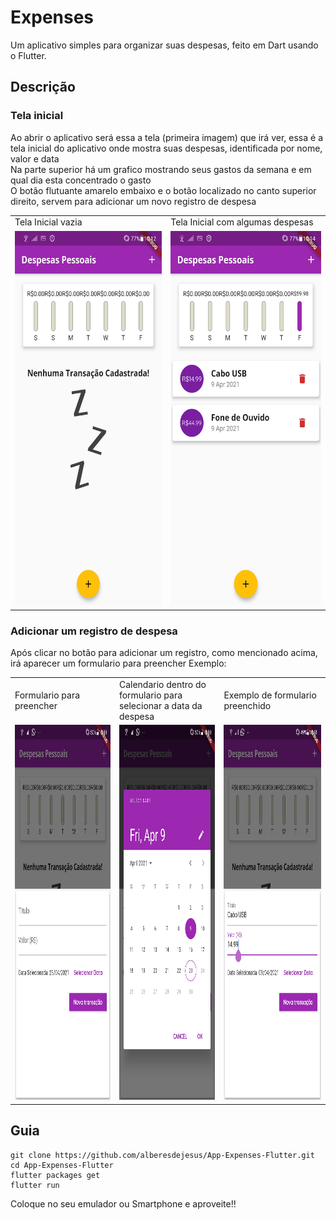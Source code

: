 # Expenses

Um aplicativo simples para organizar suas despesas, feito em Dart usando o Flutter. 

## Descrição

### Tela inicial
Ao abrir o aplicativo será essa a tela (primeira imagem) que irá ver, essa é a tela inicial do aplicativo onde mostra suas despesas, identificada por nome, valor e data </br>
Na parte superior há um grafico mostrando seus gastos da semana e em qual dia esta concentrado o gasto </br>
O botão flutuante amarelo embaixo e o botão localizado no canto superior direito, servem para adicionar um novo registro de despesa</br>
<table>
  <tr>
    <td>Tela Inicial vazia</td>
    <td>Tela Inicial com algumas despesas</td>
  </tr>
  <tr>
    <td valign="top"><img src="./images/despesas_telainicial_vazia.jpeg" height="600"></td>
    <td valign="top"><img src="./images/despesas_telainicial_preenchida.jpeg" height="600"></td>
  </tr>
</table>

### Adicionar um registro de despesa
Após clicar no botão para adicionar um registro, como mencionado acima, irá aparecer um formulario para preencher
Exemplo:
<table>
  <tr>
    <td>Formulario para preencher</td>
    <td>Calendario dentro do formulario para</br> selecionar a data da despesa</td>
    <td>Exemplo de formulario preenchido</td>
  </tr>
  <tr>
    <td valign="top"><img src="./images/despesas_form.jpeg" height="600"></td>
    <td valign="top"><img src="./images/despesas_formcalendar.jpeg" height="600"></td>
    <td valign="top"><img src="./images/despesas_formpreenchido.jpeg" height="600"></td>
  </tr>
</table>


## Guia
```
git clone https://github.com/alberesdejesus/App-Expenses-Flutter.git
cd App-Expenses-Flutter
flutter packages get
flutter run
```
Coloque no seu emulador ou Smartphone e aproveite!! 
